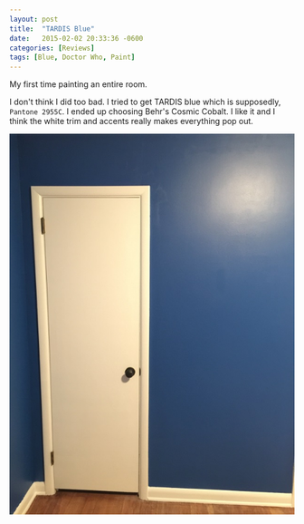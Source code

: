 ```yaml
---
layout: post
title:  "TARDIS Blue"
date:   2015-02-02 20:33:36 -0600
categories: [Reviews]
tags: [Blue, Doctor Who, Paint]
---
```


My first time painting an entire room.

I don't think I did too bad. I tried to get TARDIS blue which is supposedly, `Pantone 2955C`. I ended up choosing Behr's Cosmic Cobalt. I like it and I think the white trim and accents really makes everything pop out.

![pic](/assets/2015/02/img_0159.jpg)
